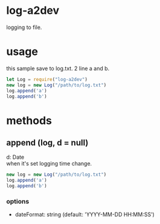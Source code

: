 # log-a2dev

logging to file.

# usage

this sample save to log.txt. 2 line a and b.

```js
let Log = require("log-a2dev")
new log = new Log("/path/to/log.txt")
log.append('a')
log.append('b')
```

# methods

## append (log, d = null)

d: Date  
when it's set logging time change.

```js
new log = new Log("/path/to/log.txt")
log.append('a')
log.append('b')
```

### options

- dateFormat: string (default: 'YYYY-MM-DD HH:MM:SS')

